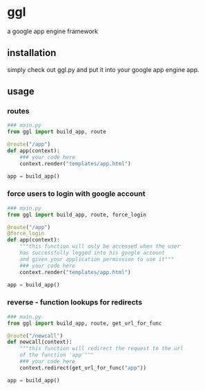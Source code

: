 ggl
===

a google app engine framework

## installation
simply check out ggl.py and put it into your google app engine app.

## usage

### routes

```python
### main.py
from ggl import build_app, route

@route("/app")
def app(context):
    ### your code here
    context.render("templates/app.html")

app = build_app()
```

### force users to login with google account

```python
### main.py
from ggl import build_app, route, force_login

@route("/app")
@force_login
def app(context):
    """this function will only be accessed when the user 
    has successfully logged into his google account
    and given your application permission to use it"""
    ### your code here
    context.render("templates/app.html")

app = build_app()
```

### reverse - function lookups for redirects
```python
### main.py
from ggl import build_app, route, get_url_for_func

@route("/newcall")
def newcall(context):
    """this function will redirect the request to the url 
    of the function 'app'"""
    ### your code here
    context.redirect(get_url_for_func("app"))

app = build_app()
```

